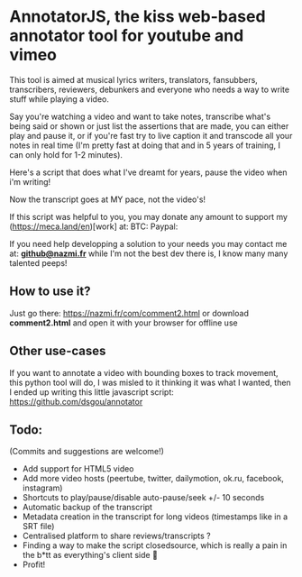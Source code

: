 # AnnotatorJS, the kiss web-based annotator tool for youtube and vimeo
This tool is aimed at musical lyrics writers, translators, fansubbers, transcribers, reviewers, debunkers and everyone who needs a way to write stuff while playing a video.

Say you're watching a video and want to take notes, transcribe what's being said or shown or just list the assertions that are made, you can either play and pause it, or if you're fast try to live caption it and transcode all your notes in real time (I'm pretty fast at doing that and in 5 years of training, I can only hold for 1-2 minutes).

Here's a script that does what I've dreamt for years, pause the video when i'm writing!

Now the transcript goes at MY pace, not the video's!

If this script was helpful to you, you may donate any amount to support my (https://meca.land/en)[work] at:
BTC:
Paypal:

If you need help developping a solution to your needs you may contact me at: **github@nazmi.fr** while I'm not the best dev there is, I know many many talented peeps!

## How to use it?

Just go there: https://nazmi.fr/com/comment2.html
or download **comment2.html** and open it with your browser for offline use

## Other use-cases

If you want to annotate a video with bounding boxes to track movement, this python tool will do, I was misled to it thinking it was what I wanted, then I ended up writing this little javascript script:
https://github.com/dsgou/annotator


## Todo:

(Commits and suggestions are welcome!)
- Add support for HTML5 video
- Add more video hosts (peertube, twitter, dailymotion, ok.ru, facebook, instagram)
- Shortcuts to play/pause/disable auto-pause/seek +/- 10 seconds
- Automatic backup of the transcript
- Metadata creation in the transcript for long videos (timestamps like in a SRT file)
- Centralised platform to share reviews/transcripts ?
- Finding a way to make the script closedsource, which is really a pain in the b\*tt as everything's client side 🤔
- Profit!
